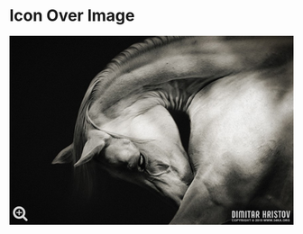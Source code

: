 # Icon Over Image

![Image](https://github.com/54ka/Vanilla-JS-Helpers/blob/main/Icon_Over_Image/Screenshot.jpg)